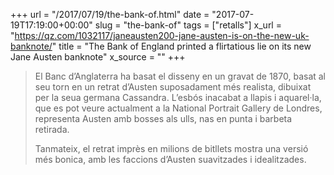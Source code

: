 +++
url = "/2017/07/19/the-bank-of.html"
date = "2017-07-19T17:19:00+00:00"
slug = "the-bank-of"
tags = ["retalls"]
x_url = "https://qz.com/1032117/janeausten200-jane-austen-is-on-the-new-uk-banknote/"
title = "The Bank of England printed a flirtatious lie on its new Jane Austen banknote"
x_source = ""
+++


> El Banc d’Anglaterra ha basat el disseny en un gravat de 1870, basat al seu torn en un retrat d’Austen suposadament més realista, dibuixat per la seua germana Cassandra. L’esbós inacabat a llapis i aquarel·la, que es pot veure actualment a la National Portrait Gallery de Londres, representa Austen amb bosses als ulls, nas en punta i barbeta retirada.
>
> Tanmateix, el retrat imprès en milions de bitllets mostra una versió més bonica, amb les faccions d’Austen suavitzades i idealitzades.
